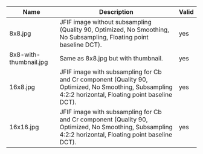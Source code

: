 | Name                   | Description                                                                                                                                           | Valid |
| ---------------------- | ----------------------------------------------------------------------------------------------------------------------------------------------------- | ----- |
| 8x8.jpg                | JFIF image without subsampling (Quality 90, Optimized, No Smoothing, No Subsampling, Floating point baseline DCT).                                    | yes   |
| 8x8-with-thumbnail.jpg | Same as 8x8.jpg but with thumbnail.                                                                                                                   | yes   |
| 16x8.jpg               | JFIF image with subsampling for Cb and Cr component (Quality 90, Optimized, No Smoothing, Subsampling 4:2:2 horizontal, Floating point baseline DCT). | yes   |
| 16x16.jpg              | JFIF image with subsampling for Cb and Cr component (Quality 90, Optimized, No Smoothing, Subsampling 4:2:2 horizontal, Floating point baseline DCT). | yes   |
